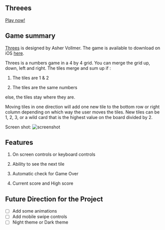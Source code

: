 ## Threees

[Play now!](https://threees.herokuapp.com/)
## Game summary

[Threes](http://asherv.com/threes/) is designed by Asher Vollmer. The game is available to download on iOS [here](https://itunes.apple.com/us/app/threes/id779157948?mt=8).


Threes is a numbers game in a 4 by 4 grid. You can merge the grid up, down, left and right.  The tiles merge and sum up if :

1) The tiles are 1 & 2

2) The tiles are the same numbers

else, the tiles stay where they are.

Moving tiles in one direction will add one new tile to the bottom row or right column depending on which way the user moves the tiles. New tiles can be 1, 2, 3, or a wild card that is the highest value on the board divided by 2.

Screen shot:
![screenshot](http://res.cloudinary.com/booklog/image/upload/v1490977474/Screen_Shot_2017-03-31_at_9.23.58_AM_oyacm1.png)

## Features

1) On screen controls or keyboard controls

2) Ability to see the next tile

3) Automatic check for Game Over

4) Current score and High score



## Future Direction for the Project
- [ ] Add some animations
- [ ] Add mobile swipe controls
- [ ] Night theme or Dark theme
